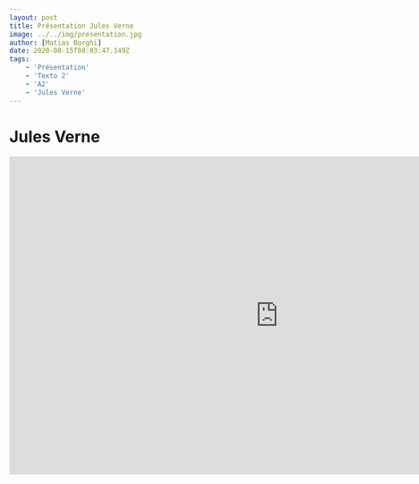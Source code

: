 ```yaml
---
layout: post
title: Présentation Jules Verne
image: ../../img/presentation.jpg
author: [Matias Borghi]
date: 2020-08-15T08:03:47.149Z
tags: 
    - 'Présentation'
    - 'Texto 2'
    - 'A2'
    - 'Jules Verne'
---
```


# Jules Verne

<iframe src="https://docs.google.com/presentation/d/e/2PACX-1vSsyicgkSB1hXZ55k8T9H5Rj9f8UEGKzw6siuNzaz_m1Mt0RnApL7ZohVCe6OaEEldu6McL0A1A2-vF/embed?start=false&loop=false&delayms=3000" frameborder="0" width="960" height="569" allowfullscreen="true" mozallowfullscreen="true" webkitallowfullscreen="true"></iframe>
